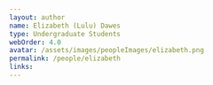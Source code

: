 ```yaml
---
layout: author
name: Elizabeth (Lulu) Dawes
type: Undergraduate Students
webOrder: 4.0
avatar: /assets/images/peopleImages/elizabeth.png
permalink: /people/elizabeth
links:
---
```

